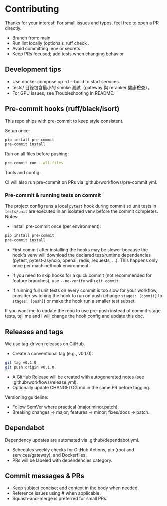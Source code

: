 # Contributing

Thanks for your interest! For small issues and typos, feel free to open a PR directly.

- Branch from: main
- Run lint locally (optional): ruff check .
- Avoid committing .env or secrets
- Keep PRs focused; add tests when changing behavior

## Development tips

- Use docker compose up -d --build to start services.
- tests/ 目錄包含最小的 smoke 測試（gateway 與 reranker 健康檢查）。
- For GPU issues, see Troubleshooting in README.

## Pre-commit hooks (ruff/black/isort)

This repo ships with pre-commit to keep style consistent.

Setup once:

```bash
pip install pre-commit
pre-commit install
```

Run on all files before pushing:

```bash
pre-commit run --all-files
```

Tools and config:

CI will also run pre-commit on PRs via .github/workflows/pre-commit.yml.


### Pre-commit & running tests on commit

The project config runs a local `pytest` hook during commit so unit tests in `tests/unit` are executed in an isolated venv before the commit completes. Notes:

- Install pre-commit once (per environment):

```bash
pip install pre-commit
pre-commit install
```

- First commit after installing the hooks may be slower because the hook's venv will download the declared test/runtime dependencies (pytest, pytest-asyncio, openai, redis, requests, ...). This happens only once per machine/hook environment.

- If you need to skip hooks for a quick commit (not recommended for feature branches), use `--no-verify` with `git commit`.

- If running full unit tests on every commit is too slow for your workflow, consider switching the hook to run on push (change `stages: [commit]` to `stages: [push]`) or make the hook run a smaller test subset.

If you want me to update the repo to use pre-push instead of commit-stage tests, tell me and I will change the hook config and update this doc.
## Releases and tags

We use tag-driven releases on GitHub.

- Create a conventional tag (e.g., v0.1.0):

```bash
git tag v0.1.0
git push origin v0.1.0
```

- A GitHub Release will be created with autogenerated notes (see .github/workflows/release.yml).
- Optionally update CHANGELOG.md in the same PR before tagging.

Versioning guideline:
- Follow SemVer where practical (major.minor.patch).
- Breaking changes => major; features => minor; fixes/docs => patch.

## Dependabot

Dependency updates are automated via .github/dependabot.yml.
- Schedules weekly checks for GitHub Actions, pip (root and services/gateway), and Dockerfiles.
- PRs will be labeled with dependencies category.

## Commit messages & PRs

- Keep subject concise; add context in the body when needed.
- Reference issues using #<id> when applicable.
- Squash-and-merge is preferred for small PRs.
